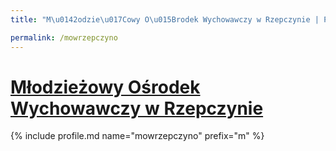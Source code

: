 ```yaml
---
title: "M\u0142odzie\u017Cowy O\u015Brodek Wychowawczy w Rzepczynie | Patromierz"

permalink: /mowrzepczyno
---
```


# [Młodzieżowy Ośrodek Wychowawczy w Rzepczynie](https://patronite.pl/mowrzepczyno)

{% include profile.md name="mowrzepczyno" prefix="m" %}
